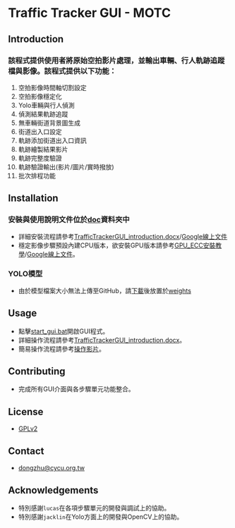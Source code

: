 # Traffic Tracker GUI - MOTC
## Introduction
### 該程式提供使用者將原始空拍影片處理，並輸出車輛、行人軌跡追蹤檔與影像。該程式提供以下功能：
1. 空拍影像時間軸切割設定
2. 空拍影像穩定化
3. Yolo車輛與行人偵測
4. 偵測結果軌跡追蹤
5. 無車輛街道背景圖生成
6. 街道出入口設定
7. 軌跡添加街道出入口資訊
8. 軌跡繪製結果影片
9. 軌跡完整度驗證
10. 軌跡驗證輸出(影片/圖片/實時撥放)
11. 批次排程功能

## Installation
### 安裝與使用說明文件位於[doc](./doc)資料夾中
- 詳細安裝流程請參考[TrafficTrackerGUI_introduction.docx](./doc/TrafficTrackerGUI_introduction.docx)/[Google線上文件](https://docs.google.com/document/d/1_0h-pkgsuWSCED1gfbsh3dF7N0c0qbjx/edit?usp=sharing&ouid=100398044648873202865&rtpof=true&sd=true)
- 穩定影像步驟預設內建CPU版本，欲安裝GPU版本請參考[GPU_ECC安裝教學](./doc/GPU_ECC_install_introduction.docx)/[Google線上文件](https://docs.google.com/document/d/1x2xtYWFi6JJ_wzsxm2_RiXn20cEqbD33gZbXYUxyU5Q/edit?usp=sharing)。
### YOLO模型
- 由於模型檔案大小無法上傳至GitHub，請[下載](https://mega.nz/folder/cT9lnJID#2L2coFONYwYCCajv0wA5aA)後放置於[weights](.\Model\YOLOv4\weights)

## Usage
- 點擊[start_gui.bat](./start_gui.bat)開啟GUI程式。
- 詳細操作流程請參考[TrafficTrackerGUI_introduction.docx](./doc/TrafficTrackerGUI_introduction.docx)。
- 簡易操作流程請參考[操作影片](./doc/簡易TrafficTrackerGUI操作說明.mp4)。

## Contributing
- 完成所有GUI介面與各步驟單元功能整合。

## License
- [GPLv2](https://choosealicense.com/licenses/gpl-2.0/)

## Contact
- dongzhu@cycu.org.tw

## Acknowledgements
- 特別感謝`lucas`在各項步驟單元的開發與調試上的協助。
- 特別感謝`jacklin`在Yolo方面上的開發與OpenCV上的協助。

